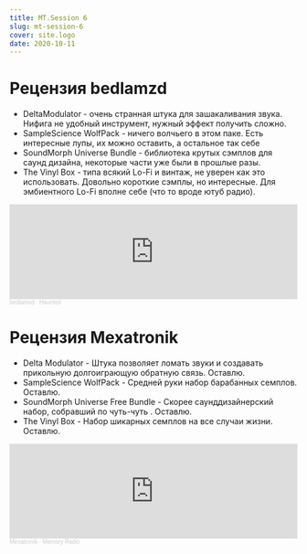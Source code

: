 ```yaml
---
title: MT.Session 6
slug: mt-session-6
cover: site.logo
date: 2020-10-11
---
```


# Рецензия bedlamzd

* DeltaModulator - очень странная штука для зашакаливания звука. Нифига не удобный инструмент, нужный эффект получить сложно.
* SampleScience WolfPack - ничего волчьего в этом паке. Есть интересные лупы, их можно оставить, а остальное так себе
* SoundMorph Universe Bundle - библиотека крутых сэмплов для саунд дизайна, некоторые части уже были в прошлые разы.
* The Vinyl Box - типа всякий Lo-Fi и винтаж, не уверен как это использовать. Довольно короткие сэмплы, но интересные. Для эмбиентного Lo-Fi вполне себе (что то вроде ютуб радио).

<iframe width="100%" height="166" scrolling="no" frameborder="no" allow="autoplay" src="https://w.soundcloud.com/player/?url=https%3A//api.soundcloud.com/tracks/912721285&color=%23ff5500&auto_play=false&hide_related=false&show_comments=true&show_user=true&show_reposts=false&show_teaser=true"></iframe><div style="font-size: 10px; color: #cccccc;line-break: anywhere;word-break: normal;overflow: hidden;white-space: nowrap;text-overflow: ellipsis; font-family: Interstate,Lucida Grande,Lucida Sans Unicode,Lucida Sans,Garuda,Verdana,Tahoma,sans-serif;font-weight: 100;"><a href="https://soundcloud.com/bedlamzd" title="bedlamzd" target="_blank" style="color: #cccccc; text-decoration: none;">bedlamzd</a> · <a href="https://soundcloud.com/bedlamzd/haunted" title="Haunted" target="_blank" style="color: #cccccc; text-decoration: none;">Haunted</a></div>

# Рецензия Mexatronik

* Delta Modulator - Штука позволяет ломать звуки и создавать прикольную долгоиграющую обратную связь. Оставлю.
* SampleScience WolfPack - Средней руки набор барабанных семплов. Оставлю.
* SoundMorph Universe Free Bundle - Скорее саунддизайнерский набор, собравший по чуть-чуть . Оставлю.
* The Vinyl Box - Набор шикарных семплов на все случаи жизни. Оставлю.

<iframe width="100%" height="166" scrolling="no" frameborder="no" allow="autoplay" src="https://w.soundcloud.com/player/?url=https%3A//api.soundcloud.com/tracks/912749899&color=%23ff5500&auto_play=false&hide_related=false&show_comments=true&show_user=true&show_reposts=false&show_teaser=true"></iframe><div style="font-size: 10px; color: #cccccc;line-break: anywhere;word-break: normal;overflow: hidden;white-space: nowrap;text-overflow: ellipsis; font-family: Interstate,Lucida Grande,Lucida Sans Unicode,Lucida Sans,Garuda,Verdana,Tahoma,sans-serif;font-weight: 100;"><a href="https://soundcloud.com/red_monk" title="Mexatronik" target="_blank" style="color: #cccccc; text-decoration: none;">Mexatronik</a> · <a href="https://soundcloud.com/red_monk/strange-radio" title="Memory Radio" target="_blank" style="color: #cccccc; text-decoration: none;">Memory Radio</a></div>
